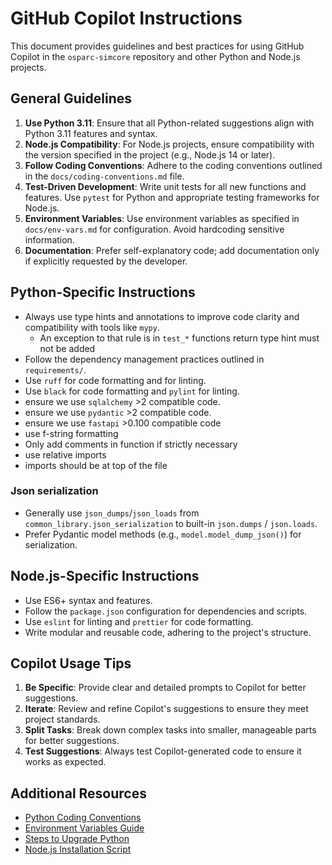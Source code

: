 # GitHub Copilot Instructions

This document provides guidelines and best practices for using GitHub Copilot in the `osparc-simcore` repository and other Python and Node.js projects.

## General Guidelines

1. **Use Python 3.11**: Ensure that all Python-related suggestions align with Python 3.11 features and syntax.
2. **Node.js Compatibility**: For Node.js projects, ensure compatibility with the version specified in the project (e.g., Node.js 14 or later).
3. **Follow Coding Conventions**: Adhere to the coding conventions outlined in the `docs/coding-conventions.md` file.
4. **Test-Driven Development**: Write unit tests for all new functions and features. Use `pytest` for Python and appropriate testing frameworks for Node.js.
5. **Environment Variables**: Use environment variables as specified in `docs/env-vars.md` for configuration. Avoid hardcoding sensitive information.
6. **Documentation**: Prefer self-explanatory code; add documentation only if explicitly requested by the developer.

## Python-Specific Instructions

- Always use type hints and annotations to improve code clarity and compatibility with tools like `mypy`.
  - An exception to that rule is in `test_*` functions return type hint must not be added
- Follow the dependency management practices outlined in `requirements/`.
- Use `ruff` for code formatting and for linting.
- Use `black` for code formatting and `pylint` for linting.
- ensure we use `sqlalchemy` >2 compatible code.
- ensure we use `pydantic` >2 compatible code.
- ensure we use `fastapi` >0.100 compatible code
- use f-string formatting
- Only add comments in function if strictly necessary
- use relative imports
- imports should be at top of the file


### Json serialization

- Generally use `json_dumps`/`json_loads` from `common_library.json_serialization` to built-in `json.dumps` / `json.loads`.
- Prefer Pydantic model methods (e.g., `model.model_dump_json()`) for serialization.


## Node.js-Specific Instructions

- Use ES6+ syntax and features.
- Follow the `package.json` configuration for dependencies and scripts.
- Use `eslint` for linting and `prettier` for code formatting.
- Write modular and reusable code, adhering to the project's structure.

## Copilot Usage Tips

1. **Be Specific**: Provide clear and detailed prompts to Copilot for better suggestions.
2. **Iterate**: Review and refine Copilot's suggestions to ensure they meet project standards.
3. **Split Tasks**: Break down complex tasks into smaller, manageable parts for better suggestions.
4. **Test Suggestions**: Always test Copilot-generated code to ensure it works as expected.

## Additional Resources

- [Python Coding Conventions](../docs/coding-conventions.md)
- [Environment Variables Guide](../docs/env-vars.md)
- [Steps to Upgrade Python](../docs/steps-to-upgrade-python.md)
- [Node.js Installation Script](../scripts/install_nodejs_14.bash)

